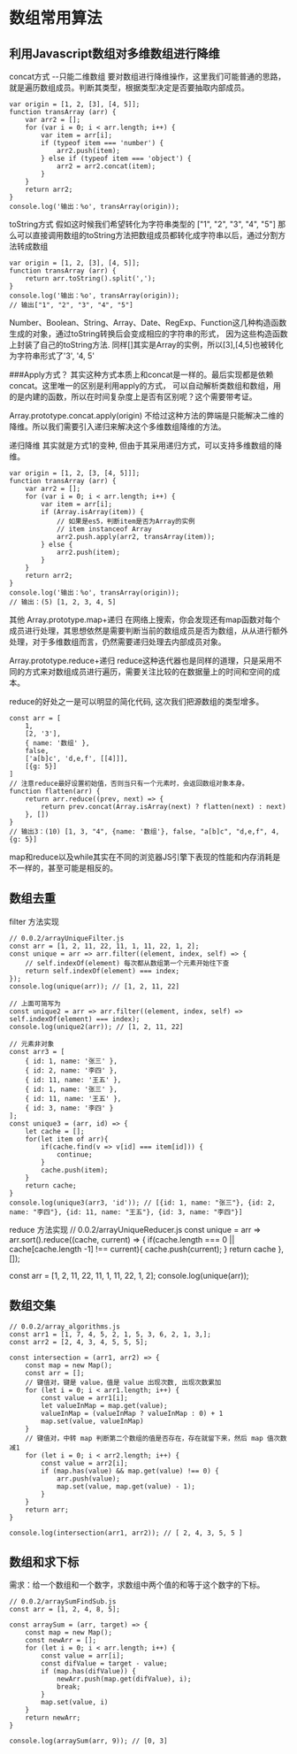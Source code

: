 # 数组常用算法
## 利用Javascript数组对多维数组进行降维
concat方式 --只能二维数组
要对数组进行降维操作，这里我们可能普通的思路，就是遍历数组成员。判断其类型，根据类型决定是否要抽取内部成员。
```
var origin = [1, 2, [3], [4, 5]];
function transArray (arr) {
    var arr2 = [];
    for (var i = 0; i < arr.length; i++) {
        var item = arr[i];
        if (typeof item === 'number') {
            arr2.push(item);
        } else if (typeof item === 'object') {
            arr2 = arr2.concat(item);
        }
    }
    return arr2;
}
console.log('输出：%o', transArray(origin));
```
toString方式
假如这时候我们希望转化为字符串类型的 ["1", "2", "3", "4", "5"] 
那么可以直接调用数组的toString方法把数组成员都转化成字符串以后，通过分割方法转成数组
```
var origin = [1, 2, [3], [4, 5]];
function transArray (arr) {
    return arr.toString().split(',');
}
console.log('输出：%o', transArray(origin));
// 输出["1", "2", "3", "4", "5"]
```
Number、Boolean、String、Array、Date、RegExp、Function这几种构造函数生成的对象，通过toString转换后会变成相应的字符串的形式，
因为这些构造函数上封装了自己的toString方法. 同样[]其实是Array的实例，所以[3],[4,5]也被转化为字符串形式了'3', '4, 5'

###Apply方式？ 其实这种方式本质上和concat是一样的。最后实现都是依赖concat。这里唯一的区别是利用apply的方式，
可以自动解析类数组和数组，用的是内建的函数，所以在时间复杂度上是否有区别呢？这个需要带考证。

Array.prototype.concat.apply(origin)
不给过这种方法的弊端是只能解决二维的降维。所以我们需要引入递归来解决这个多维数组降维的方法。

递归降维
其实就是方式1的变种, 但由于其采用递归方式，可以支持多维数组的降维。
```
var origin = [1, 2, [3, [4, 5]]];
function transArray (arr) {
    var arr2 = [];
    for (var i = 0; i < arr.length; i++) {
        var item = arr[i];
        if (Array.isArray(item)) {
            // 如果是es5，判断item是否为Array的实例
            // item instanceof Array
            arr2.push.apply(arr2, transArray(item));
        } else {
            arr2.push(item);
        }
    }
    return arr2;
}
console.log('输出：%o', transArray(origin));
// 输出：(5) [1, 2, 3, 4, 5]
```

其他
Array.prototype.map+递归 在网络上搜索，你会发现还有map函数对每个成员进行处理，其思想依然是需要判断当前的数组成员是否为数组，从从进行额外处理，对于多维数组而言，仍然需要递归处理去内部成员对象。

Array.prototype.reduce+递归 reduce这种迭代器也是同样的道理，只是采用不同的方式来对数组成员进行遍历，需要关注比较的在数据量上的时间和空间的成本。

reduce的好处之一是可以明显的简化代码, 这次我们把源数组的类型增多。
```
const arr = [
    1,
    [2, '3'], 
    { name: '数组' }, 
    false, 
    ['a[b]c', 'd,e,f', [[4]]], 
    [{g: 5}]
]
// 注意reduce最好设置初始值，否则当只有一个元素时，会返回数组对象本身。
function flatten(arr) {
    return arr.reduce((prev, next) => {
        return prev.concat(Array.isArray(next) ? flatten(next) : next)
    }, [])
}
// 输出3：(10) [1, 3, "4", {name: '数组'}, false, "a[b]c", "d,e,f", 4, {g: 5}]
```
map和reduce以及while其实在不同的浏览器JS引擎下表现的性能和内存消耗是不一样的，甚至可能是相反的。

## 数组去重
filter 方法实现
```
// 0.0.2/arrayUniqueFilter.js
const arr = [1, 2, 11, 22, 11, 1, 11, 22, 1, 2];
const unique = arr => arr.filter((element, index, self) => {
    // self.indexOf(element) 每次都从数组第一个元素开始往下查
    return self.indexOf(element) === index;
});
console.log(unique(arr)); // [1, 2, 11, 22]

// 上面可简写为
const unique2 = arr => arr.filter((element, index, self) => self.indexOf(element) === index);
console.log(unique2(arr)); // [1, 2, 11, 22]

// 元素非对象
const arr3 = [
    { id: 1, name: '张三' },
    { id: 2, name: '李四' },
    { id: 11, name: '王五' },
    { id: 1, name: '张三' },
    { id: 11, name: '王五' },
    { id: 3, name: '李四' }
];
const unique3 = (arr, id) => {
    let cache = [];
    for(let item of arr){
        if(cache.find(v => v[id] === item[id])) {
            continue;
        }
        cache.push(item);
    }
    return cache;
}
console.log(unique3(arr3, 'id')); // [{id: 1, name: "张三"}, {id: 2, name: "李四"}, {id: 11, name: "王五"}, {id: 3, name: "李四"}]
```
reduce 方法实现
// 0.0.2/arrayUniqueReducer.js
const unique = arr => arr.sort().reduce((cache, current) => {
    if(cache.length === 0 || cache[cache.length -1] !== current){
        cache.push(current);
    }
    return cache
}, []);

const arr = [1, 2, 11, 22, 11, 1, 11, 22, 1, 2];
console.log(unique(arr));

## 数组交集
```
// 0.0.2/array_algorithms.js
const arr1 = [1, 7, 4, 5, 2, 1, 5, 3, 6, 2, 1, 3,];
const arr2 = [2, 4, 3, 4, 5, 5, 5];

const intersection = (arr1, arr2) => {
    const map = new Map();
    const arr = [];
    // 键值对，键是 value，值是 value 出现次数, 出现次数累加
    for (let i = 0; i < arr1.length; i++) {
        const value = arr1[i];
        let valueInMap = map.get(value);
        valueInMap = (valueInMap ? valueInMap : 0) + 1
        map.set(value, valueInMap)
    }
    // 键值对，中转 map 判断第二个数组的值是否存在，存在就留下来，然后 map 值次数减1
    for (let i = 0; i < arr2.length; i++) {
        const value = arr2[i];
        if (map.has(value) && map.get(value) !== 0) {
            arr.push(value);
            map.set(value, map.get(value) - 1);
        }
    }
    return arr;
}

console.log(intersection(arr1, arr2)); // [ 2, 4, 3, 5, 5 ]
```

## 数组和求下标
需求：给一个数组和一个数字，求数组中两个值的和等于这个数字的下标。
```
// 0.0.2/arraySumFindSub.js
const arr = [1, 2, 4, 8, 5];

const arraySum = (arr, target) => {
    const map = new Map();
    const newArr = [];
    for (let i = 0; i < arr.length; i++) {
        const value = arr[i];
        const difValue = target - value;
        if (map.has(difValue)) {
            newArr.push(map.get(difValue), i);
            break;
        }
        map.set(value, i)
    }
    return newArr;
}

console.log(arraySum(arr, 9)); // [0, 3]
```
